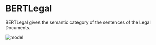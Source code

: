 # BERTLegal

BERTLegal gives the semantic category of the sentences of the Legal Documents.


![model](https://user-images.githubusercontent.com/78527441/233271404-b379aa52-f0f9-4b19-abd7-dc49384eea6a.png)
